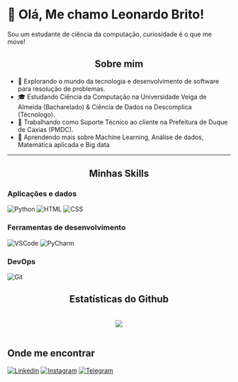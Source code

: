 <h1> 🌠 Olá, Me chamo Leonardo Brito! </h1>

Sou um estudante de ciência da computação, curiosidade é o que me move!

<h2 align="center">Sobre mim</h2> 

- 🤔 Explorando o mundo da tecnologia e desenvolvimento de software para resolução de problemas.
- 🎓 Estudando Ciência da Computação na Universidade Veiga de Almeida (Bacharelado) & Ciência de Dados na Descomplica (Técnologo).
- 💼 Trabalhando como Suporte Técnico ao cliente na Prefeitura de Duque de Caxias (PMDC).
- 🌱 Aprendendo mais sobre Machine Learning, Análise de dados, Matemática aplicada e Big data  

---

<h2 align="center"> Minhas Skills </h2>

<h3>Aplicações e dados</h3>

![Python](https://img.icons8.com/?size=100&id=13441&format=png&color=000000)
![HTML](https://img.icons8.com/?size=100&id=20909&format=png&color=000000)
![CSS](https://img.icons8.com/?size=100&id=21278&format=png&color=000000)

<h3>Ferramentas de desenvolvimento</h3>

![VSCode](https://img.icons8.com/?size=100&id=9OGIyU8hrxW5&format=png&color=000000)
![PyCharm](https://img.icons8.com/?size=100&id=117121&format=png&color=000000)

<h3>DevOps</h3>

![Git](https://img.icons8.com/?size=100&id=20906&format=png&color=000000)

<h2 align="center">Estatísticas do Github</h2>
<br>
<div align="center">
  <picture>
  <source
    srcset="https://github-readme-stats.vercel.app/api?username=SudoMaster7&show_icons=true&theme=dark"
    media="(prefers-color-scheme: dark)"
  />
  <source
    srcset="https://github-readme-stats.vercel.app/api?username=SudoMaster7&show_icons=true"
    media="(prefers-color-scheme: light), (prefers-color-scheme: no-preference)"
  />
  <img src="https://github-readme-stats.vercel.app/api?username=SudoMaster7&show_icons=true" />
  </picture>
</div>
<br>
<div style="display: inline_block">

<h2>Onde me encontrar</h2>

[![Linkedin](https://img.icons8.com/?size=100&id=xuvGCOXi8Wyg&format=png&color=000000)](https://www.linkedin.com/in/leonardo-brito-133645262/)
[![Instagram](https://img.icons8.com/?size=100&id=ZRiAFreol5mE&format=png&color=000000)](https://www.instagram.com/sudo.ia/?utm_source=ig_web_button_share_sheet)
[![Telegram](https://img.icons8.com/?size=100&id=63306&format=png&color=000000)](https://t.me/Sudomasther)

